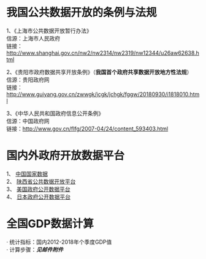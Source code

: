 # 我国公共数据开放的条例与法规
1、《上海市公共数据开放暂行办法》  
信源：上海市人民政府    
链接：http://www.shanghai.gov.cn/nw2/nw2314/nw2319/nw12344/u26aw62638.html

2、《贵阳市政府数据共享开放条例》（**我国首个政府共享数据开放地方性法规**）  
信源：贵阳政府网  
链接： http://www.guiyang.gov.cn/zwwgk/jcgk/jchgk/fggw/20180930/i1818010.html

3、《中华人民共和国政府信息公开条例》  
信源：中国政府网  
链接：http://www.gov.cn/flfg/2007-04/24/content_593403.html  

# 国内外政府开放数据平台  
1、 [中国国家数据](http://data.stats.gov.cn/vchart.html)  
2、 [陕西省公共数据开放平台](http://www.sndata.gov.cn/)   
3、 [美国政府公开数据平台](https://www.data.gov/open-gov/)  
4、 [日本政府公开数据平台](https://www.e-stat.go.jp/en/)  

# 全国GDP数据计算
· 统计指标：国内2012-2018年个季度GDP值  
· 计算步骤：***见邮件附件***
